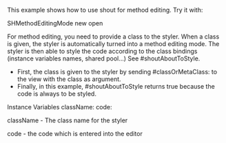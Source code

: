 This example shows how to use shout for method editing. Try it with:SHMethodEditingMode new openFor method editing, you need to provide a class to the styler. When a class is given, the styler is automatically turned into a method editing mode.The styler is then able to style the code according to the class bindings (instance variables names, shared pool...)See #shoutAboutToStyle.   - First, the class is given to the styler by sending #classOrMetaClass: to the view with the class as argument.  - Finally, in this example, #shoutAboutToStyle returns true because the code is always to be styled.Instance Variables	className:		<String>	code:		<String>className	- The class name for the stylercode	- the code which is entered into the editor  